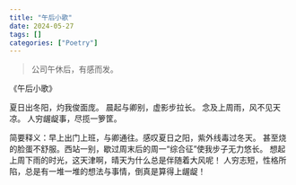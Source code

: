 ```yaml
---
title: "午后小歌"
date: 2024-05-27
tags: []
categories: ["Poetry"]
---
```


> 公司午休后，有感而发。

《午后小歌》

夏日出冬阳，灼我俊面庞。
晨起与卿别，虚影步拉长。
念及上周雨，风不见天凉。
人穷龌龊事，尽揽一箩筐。

简要释义：早上出门上班，与卿通往。感叹夏日之阳，紫外线毒过冬天。 甚至烧的脸蛋不舒服。西站一别，歇过周末后的周一“综合征”使我步子无力悠长。 想起上周下雨的时光，这天津啊，晴天为什么总是伴随着大风呢！ 人穷志短，性格所陷，总是有一堆一堆的想法与事情，倒真是算得上龌龊！